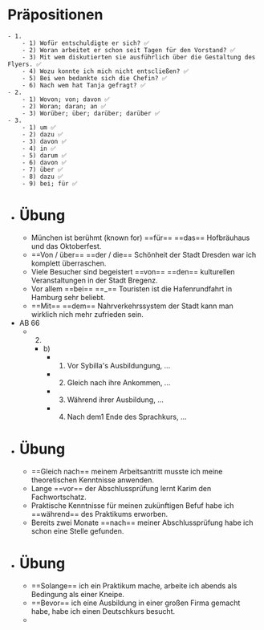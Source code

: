 # Präpositionen
	- 1.
		- 1) Wofür entschuldigte er sich? ✅
		- 2) Woran arbeitet er schon seit Tagen für den Vorstand? ✅
		- 3) Mit wem diskutierten sie ausführlich über die Gestaltung des Flyers. ✅
		- 4) Wozu konnte ich mich nicht entscließen? ✅
		- 5) Bei wen bedankte sich die Chefin? ✅
		- 6) Nach wem hat Tanja gefragt? ✅
	- 2.
		- 1) Wovon; von; davon ✅
		- 2) Woran; daran; an ✅
		- 3) Worüber; über; darüber; darüber ✅
	- 3.
		- 1) um ✅
		- 2) dazu ✅
		- 3) davon ✅
		- 4) in ✅
		- 5) darum ✅
		- 6) davon ✅
		- 7) über ✅
		- 8) dazu ✅
		- 9) bei; für ✅
- # Übung
	- München ist berühmt (known for) ==für== ==das== Hofbräuhaus und das Oktoberfest.
	- ==Von / über== ==der / die== Schönheit der Stadt Dresden war ich komplett überraschen.
	- Viele Besucher sind begeistert ==von== ==den== kulturellen Veranstaltungen in der Stadt Bregenz.
	- Vor allem ==bei== ==_== Touristen ist die Hafenrundfahrt in Hamburg sehr beliebt.
	- ==Mit== ==dem== Nahrverkehrssystem der Stadt kann man wirklich nich mehr zufrieden sein.
- AB 66
	- 2.
		- b)
			- 1) Vor Sybilla's Ausbildungung, ...
			- 2) Gleich nach ihre Ankommen, ...
			- 3) Während ihrer Ausbildung, ...
			- 4) Nach dem1 Ende des Sprachkurs, ...
- # Übung
	- ==Gleich nach== meinem Arbeitsantritt musste ich meine theoretischen Kenntnisse anwenden.
	- Lange ==vor== der Abschlussprüfung lernt Karim den Fachwortschatz.
	- Praktische Kenntnisse für meinen zukünftigen Befuf habe ich ==während== des Praktikums erworben.
	- Bereits zwei Monate ==nach== meiner Abschlussprüfung habe ich schon eine Stelle gefunden.
- # Übung
	- ==Solange== ich ein Praktikum mache, arbeite ich abends als Bedingung als einer Kneipe.
	- ==Bevor== ich eine Ausbildung in einer großen Firma gemacht habe, habe ich einen Deutschkurs besucht.
	-